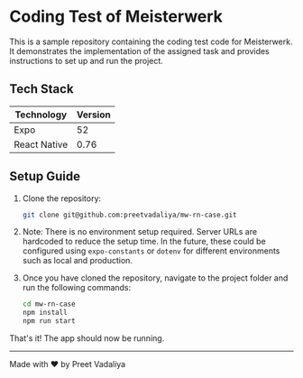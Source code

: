 # Coding Test of Meisterwerk

This is a sample repository containing the coding test code for Meisterwerk. It demonstrates the implementation of the assigned task and provides instructions to set up and run the project.

## Tech Stack

| Technology       | Version |
|-------------------|---------|
| Expo             | 52      |
| React Native     | 0.76    |

## Setup Guide

1. Clone the repository:
   ```bash
   git clone git@github.com:preetvadaliya/mw-rn-case.git
   ```

2. Note: There is no environment setup required. Server URLs are hardcoded to reduce the setup time. In the future, these could be configured using `expo-constants` or `dotenv` for different environments such as local and production.

3. Once you have cloned the repository, navigate to the project folder and run the following commands:
   ```bash
   cd mw-rn-case
   npm install
   npm run start
   ```

That's it! The app should now be running.

---

Made with ❤️ by Preet Vadaliya
